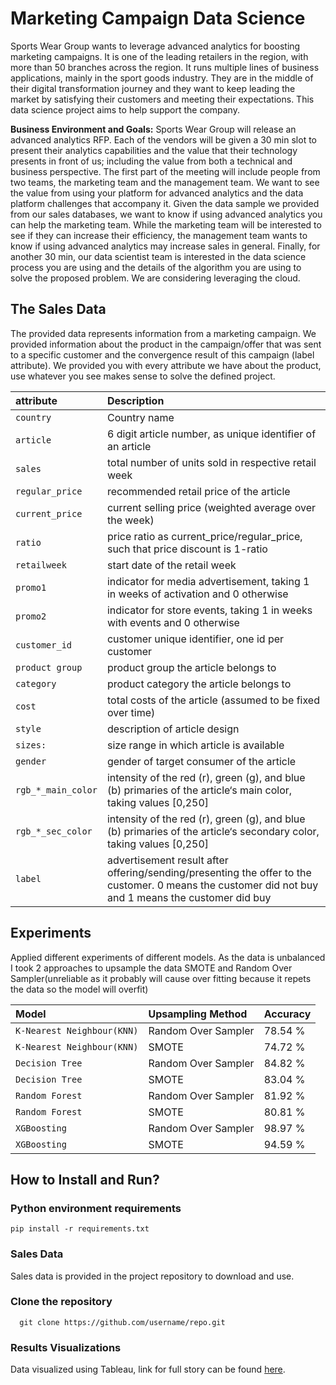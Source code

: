 
# Marketing Campaign Data Science

Sports Wear Group wants to leverage advanced analytics for boosting marketing campaigns. It is one of the leading retailers in the region, with more than 50 branches across the region. It runs multiple lines of business applications, mainly in the sport goods industry. They are in the middle of their digital transformation journey and they want to keep leading the market by satisfying their customers and meeting their expectations.
This data science project aims to help support the company.

**Business Environment and Goals:** Sports Wear Group will release an advanced analytics RFP.  Each of the vendors will be given a 30 min slot to present their analytics capabilities and the value that their technology presents in front of us; including the value from both a technical and business perspective. 
The first part of the meeting will include people from two teams, the marketing team and the management team. We want to see the value from using your platform for advanced analytics and the data platform challenges that accompany it. Given the data sample we provided from our sales databases, we want to know if using advanced analytics you can help the marketing team. While the marketing team will be interested to see if they can increase their efficiency, the management team wants to know if using advanced analytics may increase sales in general. 
Finally, for another 30 min, our data scientist team is interested in the data science process you are using and the details of the algorithm you are using to solve the proposed problem.
We are considering leveraging the cloud.  








## The Sales Data

The provided data represents information from a marketing campaign. We provided information about the product in the campaign/offer that was sent to a specific customer and the convergence result of this campaign (label attribute).  We provided you with every attribute we have about the product, use whatever you see makes sense to solve the defined project.

| attribute       |  Description                                        |
| :-------- | :-------                    |
| `country` | Country name                  |
| `article`| 6 digit article number, as unique identifier of an article       |
| `sales` | total number of units sold in respective retail week                    |
| `regular_price`  | recommended retail price of the article |
| `current_price`|current selling price (weighted average over the week) |
| `ratio`  | price ratio as current_price/regular_price, such that price discount is 1-ratio|
| `retailweek` | start date of the retail week |
| `promo1` | indicator for media advertisement, taking 1 in weeks of activation and 0 otherwise|
| `promo2`  | indicator for store events, taking 1 in weeks with events and 0 otherwise|
| `customer_id` | customer unique identifier, one id per customer|
| `product group`  | product group the article belongs to |
| `category` |product category the article belongs to |
| `cost`| total costs of the article (assumed to be fixed over time) |
| `style`   |description of article design |
| `sizes:` | size range in which article is available   |
| `gender`  | gender of target consumer of the article       |
| `rgb_*_main_color` |intensity of the red (r), green (g), and blue (b) primaries of the article‘s  main color, 		taking values [0,250]|
| `rgb_*_sec_color` |intensity of the red (r), green (g), and blue (b) primaries of the article‘s secondary 		color, taking values [0,250]|
| `label`   |advertisement result after offering/sending/presenting the offer to the customer. 0 means the customer did not buy and 1 means the customer did buy|


## Experiments

Applied different experiments of different models. As the data is unbalanced I took 2 approaches to upsample the data SMOTE and Random Over Sampler(unreliable as it probably will cause over fitting because it repets the data so the model will overfit)

| Model                             |  Upsampling Method          | Accuracy  |
| :--------                         | :-------                    | :-------  |
| `K-Nearest Neighbour(KNN)`        | Random Over Sampler         | 78.54 %   |
| `K-Nearest Neighbour(KNN)`        | SMOTE                       | 74.72 %   |
| `Decision Tree`                   | Random Over Sampler         | 84.82 %   |
| `Decision Tree`                   | SMOTE                       | 83.04 %   |
| `Random Forest `                  | Random Over Sampler         | 81.92 %   |
| `Random Forest`                   | SMOTE                       | 80.81 %   |
| `XGBoosting `                     | Random Over Sampler         | 98.97 %   |
| `XGBoosting`                      | SMOTE                       | 94.59 %   |

## How to Install and Run?

### Python environment requirements

```
pip install -r requirements.txt
```

### Sales Data 

Sales data is provided in the project repository to download and use.


### Clone the repository

```
  git clone https://github.com/username/repo.git
```

### Results Visualizations

Data visualized using Tableau, link for full story can be found [here](https://public.tableau.com/views/FinalTestDataScience/Story1?:language=en-US&:display_count=n&:origin=viz_share_link).


